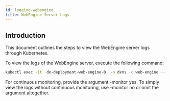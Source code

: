 ```yaml
---
id: logging-webengine
title: WebEngine Server Logs
---
```


## Introduction
This document outlines the steps to view the WebEngine server logs through Kubernetes.

To view the logs of the WebEngine server, execute the following command:

```bash
kubectl exec -it  dx-deployment-web-engine-0  -n dxns -c web-engine -- /opt/openliberty/wlp/usr/svrcfg/bin/webEngineLogs.sh -monitor yes
```

For continuous monitoring, provide the argument -monitor yes. To simply view the logs without continuous monitoring, use -monitor no or omit the argument altogether.

